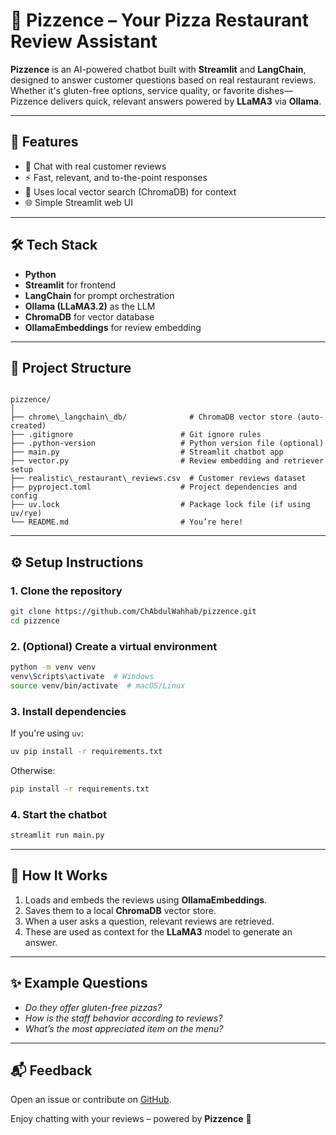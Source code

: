 # 🍕 Pizzence – Your Pizza Restaurant Review Assistant

**Pizzence** is an AI-powered chatbot built with **Streamlit** and **LangChain**, designed to answer customer questions based on real restaurant reviews. Whether it's gluten-free options, service quality, or favorite dishes—Pizzence delivers quick, relevant answers powered by **LLaMA3** via **Ollama**.

---

## 🚀 Features

- 💬 Chat with real customer reviews  
- ⚡ Fast, relevant, and to-the-point responses  
- 🧠 Uses local vector search (ChromaDB) for context  
- 🌐 Simple Streamlit web UI  

---

## 🛠️ Tech Stack

- **Python**
- **Streamlit** for frontend
- **LangChain** for prompt orchestration
- **Ollama (LLaMA3.2)** as the LLM
- **ChromaDB** for vector database
- **OllamaEmbeddings** for review embedding

---

## 📂 Project Structure

```

pizzence/
│
├── chrome\_langchain\_db/              # ChromaDB vector store (auto-created)
├── .gitignore                        # Git ignore rules
├── .python-version                   # Python version file (optional)
├── main.py                           # Streamlit chatbot app
├── vector.py                         # Review embedding and retriever setup
├── realistic\_restaurant\_reviews.csv  # Customer reviews dataset
├── pyproject.toml                    # Project dependencies and config
├── uv.lock                           # Package lock file (if using uv/rye)
└── README.md                         # You’re here!

````

---

## ⚙️ Setup Instructions

### 1. Clone the repository

```bash
git clone https://github.com/ChAbdulWahhab/pizzence.git
cd pizzence
````

### 2. (Optional) Create a virtual environment

```bash
python -m venv venv
venv\Scripts\activate  # Windows
source venv/bin/activate  # macOS/Linux
```

### 3. Install dependencies

If you're using `uv`:

```bash
uv pip install -r requirements.txt
```

Otherwise:

```bash
pip install -r requirements.txt
```

### 4. Start the chatbot

```bash
streamlit run main.py
```

---

## 🧠 How It Works

1. Loads and embeds the reviews using **OllamaEmbeddings**.
2. Saves them to a local **ChromaDB** vector store.
3. When a user asks a question, relevant reviews are retrieved.
4. These are used as context for the **LLaMA3** model to generate an answer.

---

## ✨ Example Questions

* *Do they offer gluten-free pizzas?*
* *How is the staff behavior according to reviews?*
* *What’s the most appreciated item on the menu?*

---

## 📬 Feedback

Open an issue or contribute on [GitHub](https://github.com/ChAbdulWahhab/pizzence).

Enjoy chatting with your reviews – powered by **Pizzence** 🍕
